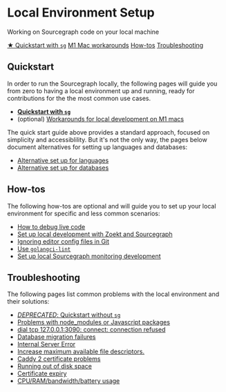 # Local Environment Setup

<style>
.markdown-body h2 {
  margin-top: 2em;
}
.markdown-body ul {
  list-style:none;
  padding-left: 1em;
}
.markdown-body ul li {
  margin: 0.5em 0;
}
.markdown-body ul li:before {
  content: '';
  display: inline-block;
  height: 1.2em;
  width: 1em;
  background-size: contain;
  background-repeat: no-repeat;
  background-image: url(../batch_changes/file-icon.svg);
  margin-right: 0.5em;
  margin-bottom: -0.29em;
}
body.theme-dark .markdown-body ul li:before {
  filter: invert(50%);
}
</style>

<p class="subtitle">Working on Sourcegraph code on your local machine</p>

<div class="cta-group">
<a class="btn btn-primary" href="quickstart">★ Quickstart with <code>sg</code></a>
<a class="btn" href="how-to/m1_mac_local_dev">M1 Mac workarounds</a>
<a class="btn" href="#how-tos">How-tos</a>
<a class="btn" href="#troubleshooting">Troubleshooting</a>
</div>


## Quickstart

In order to run the Sourcegraph locally, the following pages will guide you from zero to having a local environment up and running, ready for contributions for the the most common use cases.

- [**Quickstart with `sg`**](quickstart.md)
- (optional) [Workarounds for local development on M1 macs](how-to/m1_mac_local_dev.md)

The quick start guide above provides a standard approach, focused on simplicity and accessiblility. But it's not the only way, the pages below document alternatives for setting up languages and databases:

- [Alternative set up for languages](alternative-set-up-for-languages.md)
- [Alternative set up for databases](alternative-set-up-for-databases.md)

## How-tos

The following how-tos are optional and will guide you to set up your local environment for specific and less common scenarios:

- [How to debug live code](how-to/debug_live_code.md)
- [Set up local development with Zoekt and Sourcegraph](how-to/zoekt_local_dev.md)
- [Ignoring editor config files in Git](how-to/ignoring_editor_config_files.md)
- [Use `golangci-lint`](how-to/use-golangci-lint.md)
- [Set up local Sourcegraph monitoring development](how-to/monitoring_local_dev.md)

## Troubleshooting

The following pages list common problems with the local environment and their solutions:

- [_DEPRECATED_: Quickstart without `sg`](deprecated_quickstart.md)
- [Problems with node_modules or Javascript packages](troubleshooting.md#problems-with-nodemodules-or-javascript-packages)
- [dial tcp 127.0.0.1:3090: connect: connection refused](troubleshooting.md#dial-tcp-1270013090-connect-connection-refused)
- [Database migration failures](troubleshooting.md#database-migration-failures)
- [Internal Server Error](troubleshooting.md#internal-server-error)
- [Increase maximum available file descriptors.](troubleshooting.md#increase-maximum-available-file-descriptors)
- [Caddy 2 certificate problems](troubleshooting.md#caddy-2-certificate-problems)
- [Running out of disk space](troubleshooting.md#running-out-of-disk-space)
- [Certificate expiry](troubleshooting.md#certificate-expiry)
- [CPU/RAM/bandwidth/battery usage](troubleshooting.md#cpurambandwidthbattery-usage)
